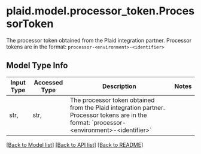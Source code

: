 # plaid.model.processor_token.ProcessorToken

The processor token obtained from the Plaid integration partner. Processor tokens are in the format: `processor-<environment>-<identifier>`

## Model Type Info
Input Type | Accessed Type | Description | Notes
------------ | ------------- | ------------- | -------------
str,  | str,  | The processor token obtained from the Plaid integration partner. Processor tokens are in the format: &#x60;processor-&lt;environment&gt;-&lt;identifier&gt;&#x60; | 

[[Back to Model list]](../../README.md#documentation-for-models) [[Back to API list]](../../README.md#documentation-for-api-endpoints) [[Back to README]](../../README.md)

